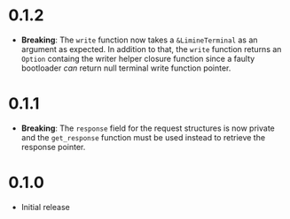 # 0.1.2
* **Breaking**: The `write` function now takes a `&LimineTerminal` as an argument as expected. In addition to that, the
                `write` function returns an `Option` containg the writer helper closure function since a faulty bootloader *can*
                return null terminal write function pointer.

# 0.1.1
* **Breaking**: The `response` field for the request structures is now private and the `get_response` function must be used instead to retrieve the response pointer.

# 0.1.0
* Initial release
